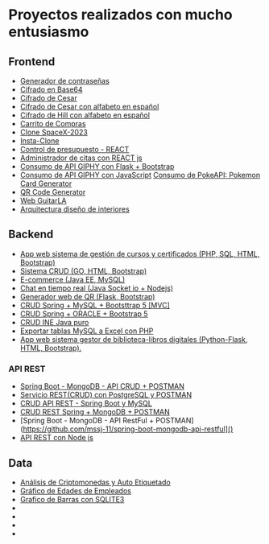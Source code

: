 #	Proyectos realizados con mucho entusiasmo

##	Frontend
*	 [Generador de contraseñas](https://github.com/mssj-11/Password_Generator-JS)
*	 [Cifrado en Base64](https://cifrado-en-base64.netlify.app/)
*	 [Cifrado de Cesar](https://cifrado-de-cesar.netlify.app/)
*	 [Cifrado de Cesar con alfabeto en español](https://cifrado-de-cesar-es.netlify.app/)
*	 [Cifrado de Hill con alfabeto en español](https://github.com/mssj-11/Cifrado-de-Hill-ES)
*	 [Carrito de Compras](https://github.com/mssj-11/Ecommerce_carrito_de_compras_js)
*	 [Clone SpaceX-2023]( https://github.com/mssj-11/clone-space2023)
*	 [Insta-Clone]( https://github.com/mssj-11/insta-clone)
*	 [Control de presupuesto - REACT]( https://github.com/mssj-11/control-presupuesto)
*	 [Administrador de citas con REACT js]( https://github.com/mssj-11/citas)
*	 [Consumo de API GIPHY con Flask + Bootstrap]( https://github.com/mssj-11/AppWeb_Flask_API-GIPHY)
*	 [Consumo de API GIPHY con JavaScript]( https://github.com/mssj-11/API-GIPHY_Js)
[Consumo de PokeAPI: Pokemon Card Generator]( https://github.com/mssj-11/Pokemon_Card-Generator)
*	 [QR Code Generator]( https://github.com/mssj-11/QR_Code_Generator)
*	 [Web GuitarLA]( https://github.com/mssj-11/Guitar_page)
*	 [Arquitectura diseño de interiores](https://github.com/mssj-11/Architecture-Interior-Design-Responsive_Website)


##	Backend
*	[App web sistema de gestión de cursos y certificados
(PHP, SQL, HTML, Bootstrap)](https://github.com/mssj-11/App_Cursos-Certificados)
*	 [Sistema CRUD (GO, HTML, Bootstrap)](https://github.com/mssj-11/CRUD_GO_MySql)
*	 [E-commerce (Java EE, MySQL)](https://github.com/mssj-11/Java-Ecommerce)
*	 [Chat en tiempo real (Java Socket io + Nodejs)](https://github.com/mssj-11/RealTimeChatApp_Java_-_NodeJs)
*	 [Generador web de QR (Flask, Bootstrap)](https://github.com/mssj-11/QR_Code_Generator)
*	 [CRUD Spring + MySQL + Bootsttrap 5 [MVC]]( https://github.com/mssj-11/spring-boot-crud-mysql-bootstrap)
*	 [CRUD Spring + ORACLE + Bootstrap 5](https://github.com/mssj-11/spring-boot-crud-oracle-bootstrap)
*	 [CRUD INE Java puro](https://github.com/mssj-11/CRUD_DNI_JAVA)
*	 [Exportar tablas MySQL a Excel con PHP]( https://github.com/mssj-11/ExportarTablas_a_Excel_PHP)
*	 [App web sistema gestor de biblioteca-libros digitales
(Python-Flask, HTML, Bootstrap).]()


###	API REST
*	 [Spring Boot - MongoDB - API CRUD + POSTMAN](https://github.com/mssj-11/spring-boot-mongodb-api-crud)
*	 [Servicio REST(CRUD) con PostgreSQL y POSTMAN](https://github.com/mssj-11/spring-boot-examplewebservice)
*	 [CRUD API REST - Spring Boot y MySQL](https://github.com/mssj-11/spring-boot-api-rest)
*	 [CRUD REST Spring + MongoDB + POSTMAN](https://github.com/mssj-11/spring-boot-mongodb-crud-api-rest)
*	 [Spring Boot - MongoDB - API RestFul + POSTMAN](https://github.com/mssj-11/spring-boot-mongodb-api-restful]()
*	 [API REST con Node js](https://github.com/mssj-11/Node_js_API-REST_CRUD)




##	Data
*	 [Análisis de Criptomonedas y Auto Etiquetado]( https://github.com/mssj-11/Cryptocurrency-Trading)
*	 [Gráfico de Edades de Empleados]( https://github.com/mssj-11/graficos_flask)
*	 [Grafico de Barras con SQLITE3](https://github.com/mssj-11/graficos_en_flask)
*	 []()
*	 []()
*	 []()
*	 []()



